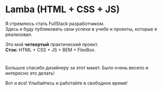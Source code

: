 

# Lamba (HTML + CSS + JS)



Я стремлюсь стать FullStack разработчиком. \
Здесь я буду публиковать свои успехи в учебе и проекты, которые я реализовал.


Это мой **четвертый** практический проект.\
**Стэк:** HTML + CSS + JS + BEM + FlexBox.
#


Большое спасибо дизайнеру за этот макет. Было очень весело и интересно это делать!


Вот и все! Улыбайтесь и работайте в свободное время!
